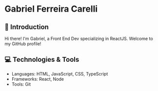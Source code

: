 # Gabriel Ferreira Carelli

## 👋 Introduction
Hi there! I'm Gabriel, a Front End Dev specializing in ReactJS. Welcome to my GitHub profile!

## 💻 Technologies & Tools

- Languages: HTML, JavaScript, CSS, TypeScript
- Frameworks: React, Node
- Tools: Git
